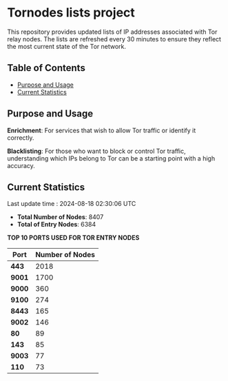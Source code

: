 # Tornodes lists project

This repository provides updated lists of IP addresses associated with Tor relay nodes. The lists are refreshed every 30 minutes to ensure they reflect the most current state of the Tor network.

## Table of Contents

- [Purpose and Usage](#purpose-and-usage)
- [Current Statistics](#current-statistics)


## Purpose and Usage

**Enrichment**: For services that wish to allow Tor traffic or identify it correctly.

**Blacklisting**: For those who want to block or control Tor traffic, understanding which IPs belong to Tor can be a starting point with a high accuracy.

## Current Statistics

Last update time : 2024-08-18 02:30:06 UTC

- **Total Number of Nodes**: 8407
- **Total of Entry Nodes**: 6384

**TOP 10 PORTS USED FOR TOR ENTRY NODES**

| **Port** | **Number of Nodes** |
|------|-----------------|
| **443**   | 2018  |
| **9001**   | 1700  |
| **9000**   | 360  |
| **9100**   | 274  |
| **8443**   | 165  |
| **9002**   | 146  |
| **80**   | 89  |
| **143**   | 85  |
| **9003**   | 77  |
| **110**   | 73  |

